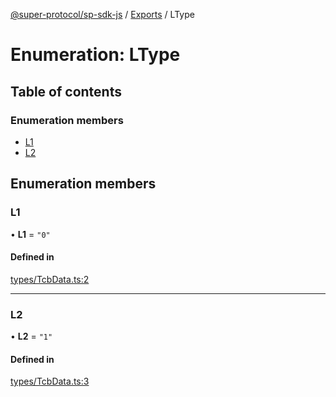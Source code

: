 [@super-protocol/sp-sdk-js](../README.md) / [Exports](../modules.md) / LType

# Enumeration: LType

## Table of contents

### Enumeration members

- [L1](LType.md#l1)
- [L2](LType.md#l2)

## Enumeration members

### L1

• **L1** = `"0"`

#### Defined in

[types/TcbData.ts:2](https://github.com/Super-Protocol/sp-sdk-js/blob/5c479d1/src/types/TcbData.ts#L2)

___

### L2

• **L2** = `"1"`

#### Defined in

[types/TcbData.ts:3](https://github.com/Super-Protocol/sp-sdk-js/blob/5c479d1/src/types/TcbData.ts#L3)
